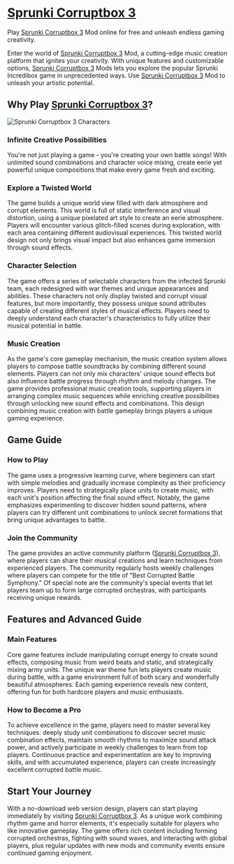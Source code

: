 # [Sprunki Corruptbox 3](https://sprunkicorruptbox3.com/)

Play [Sprunki Corruptbox 3](https://sprunkicorruptbox3.com/) Mod online for free and unleash endless gaming creativity.

Enter the world of [Sprunki Corruptbox 3](https://sprunkicorruptbox3.com/) Mod, a cutting-edge music creation platform that ignites your creativity. With unique features and customizable options, [Sprunki Corruptbox 3](https://sprunkicorruptbox3.com/) Mods lets you explore the popular Sprunki Incredibox game in unprecedented ways. Use [Sprunki Corruptbox 3](https://sprunkicorruptbox3.com/) Mod to unleash your artistic potential.

## Why Play [Sprunki Corruptbox 3](https://sprunkicorruptbox3.com/)?
![Sprunki Corruptbox 3 Characters](/images/sprunkicorruptbox3.png)

### Infinite Creative Possibilities
You're not just playing a game - you're creating your own battle songs! With unlimited sound combinations and character voice mixing, create eerie yet powerful unique compositions that make every game fresh and exciting.

### Explore a Twisted World
The game builds a unique world view filled with dark atmosphere and corrupt elements. This world is full of static interference and visual distortion, using a unique pixelated art style to create an eerie atmosphere. Players will encounter various glitch-filled scenes during exploration, with each area containing different audiovisual experiences. This twisted world design not only brings visual impact but also enhances game immersion through sound effects.

### Character Selection
The game offers a series of selectable characters from the infected Sprunki team, each redesigned with war themes and unique appearances and abilities. These characters not only display twisted and corrupt visual features, but more importantly, they possess unique sound attributes capable of creating different styles of musical effects. Players need to deeply understand each character's characteristics to fully utilize their musical potential in battle.

### Music Creation
As the game's core gameplay mechanism, the music creation system allows players to compose battle soundtracks by combining different sound elements. Players can not only mix characters' unique sound effects but also influence battle progress through rhythm and melody changes. The game provides professional music creation tools, supporting players in arranging complex music sequences while enriching creative possibilities through unlocking new sound effects and combinations. This design combining music creation with battle gameplay brings players a unique gaming experience.

## Game Guide

### How to Play
The game uses a progressive learning curve, where beginners can start with simple melodies and gradually increase complexity as their proficiency improves. Players need to strategically place units to create music, with each unit's position affecting the final sound effect. Notably, the game emphasizes experimenting to discover hidden sound patterns, where players can try different unit combinations to unlock secret formations that bring unique advantages to battle.

### Join the Community
The game provides an active community platform ([Sprunki Corruptbox 3](https://sprunkicorruptbox3.com/)), where players can share their musical creations and learn techniques from experienced players. The community regularly hosts weekly challenges where players can compete for the title of "Best Corrupted Battle Symphony." Of special note are the community's special events that let players team up to form large corrupted orchestras, with participants receiving unique rewards.

## Features and Advanced Guide

### Main Features
Core game features include manipulating corrupt energy to create sound effects, composing music from weird beats and static, and strategically mixing army units. The unique war theme fun lets players create music during battle, with a game environment full of both scary and wonderfully beautiful atmospheres. Each gaming experience reveals new content, offering fun for both hardcore players and music enthusiasts.

### How to Become a Pro
To achieve excellence in the game, players need to master several key techniques: deeply study unit combinations to discover secret music combination effects, maintain smooth rhythms to maximize sound attack power, and actively participate in weekly challenges to learn from top players. Continuous practice and experimentation are key to improving skills, and with accumulated experience, players can create increasingly excellent corrupted battle music.

## Start Your Journey
With a no-download web version design, players can start playing immediately by visiting [Sprunki Corruptbox 3](https://sprunkicorruptbox3.com/). As a unique work combining rhythm game and horror elements, it's especially suitable for players who like innovative gameplay. The game offers rich content including forming corrupted orchestras, fighting with sound waves, and interacting with global players, plus regular updates with new mods and community events ensure continued gaming enjoyment.
